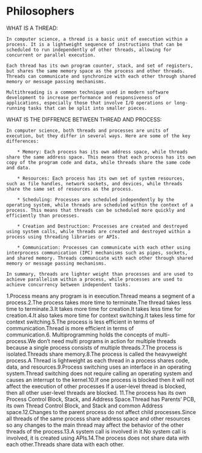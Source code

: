 # Philosophers

WHAT IS A THREAD:

	In computer science, a thread is a basic unit of execution within a process. It is a lightweight sequence of instructions that can be scheduled to run independently of other threads, allowing for concurrent or parallel execution.

	Each thread has its own program counter, stack, and set of registers, but shares the same memory space as the process and other threads. Threads can communicate and synchronize with each other through shared memory or message passing mechanisms.

	Multithreading is a common technique used in modern software development to increase performance and responsiveness of applications, especially those that involve I/O operations or long-running tasks that can be split into smaller pieces.


WHAT IS THE DIFFRENCE BETWEEN THREAD AND PROCESS:

	In computer science, both threads and processes are units of execution, but they differ in several ways. Here are some of the key differences:

		* Memory: Each process has its own address space, while threads share the same address space. This means that each process has its own copy of the program code and data, while threads share the same code and data.

		* Resources: Each process has its own set of system resources, such as file handles, network sockets, and devices, while threads share the same set of resources as the process.

		* Scheduling: Processes are scheduled independently by the operating system, while threads are scheduled within the context of a process. This means that threads can be scheduled more quickly and efficiently than processes.

		* Creation and Destruction: Processes are created and destroyed using system calls, while threads are created and destroyed within a process using threading libraries or APIs.

		* Communication: Processes can communicate with each other using interprocess communication (IPC) mechanisms such as pipes, sockets, and shared memory. Threads communicate with each other through shared memory or message passing mechanisms.

	In summary, threads are lighter weight than processes and are used to achieve parallelism within a process, while processes are used to achieve concurrency between independent tasks.
	
	
	
<tbody><tr><th>1.</th><td>Process means any program is in execution.</td><td>Thread means a segment of a process.</td></tr><tr><th>2.</th><td>The process takes more time to terminate.</td><td>The thread takes less time to terminate.</td></tr><tr><th>3.</th><td>It takes more time for creation.</td><td>It takes less time for creation.</td></tr><tr><th>4.</th><td>It also takes more time for context switching.</td><td>It takes less time for context switching.</td></tr><tr><th>5.</th><td>The process is less efficient in terms of communication.</td><td>Thread is more efficient in terms of communication.</td></tr><tr><th>6.&nbsp;</th><td>Multiprogramming holds the concepts of multi-process.</td><td>We don’t need multi programs in action for multiple threads because a single process consists of multiple threads.</td></tr><tr><th>7.</th><td>The process is isolated.</td><td>Threads share memory.</td></tr><tr><th>8.</th><td>The process is called the heavyweight process.</td><td>A Thread is lightweight as each thread in a process shares code, data, and resources.</td></tr><tr><th>9.</th><td>Process switching uses an interface in an operating system.</td><td>Thread switching does not require calling an operating system and causes an interrupt to the kernel.</td></tr><tr><th>10.</th><td>If one process is blocked then it will not affect the execution of other processes&nbsp;</td><td>If a user-level thread is blocked, then all other user-level threads are blocked.&nbsp;</td></tr><tr><th>11.</th><td>The process has its own Process Control Block, Stack, and Address Space.</td><td>Thread has Parents’ PCB, its own Thread Control Block, and Stack and common Address space.</td></tr><tr><th>12.</th><td>Changes to the parent process do not affect child processes.</td><td>Since all threads of the same process share address space and other resources so any changes to the main thread may affect the behavior of the other threads of the process.</td></tr><tr><th>13.</th><td>A system call is involved in it.</td><td>No system call is involved, it is created using APIs.</td></tr><tr><th>14.</th><td>The process does not share data with each other.</td><td>Threads share data with each other.</td></tr></tbody>
